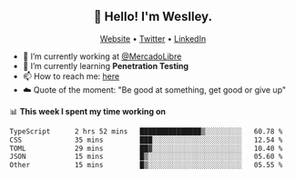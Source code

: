 <h2 align="center">👋 Hello! I'm Weslley.</h2>
<p align="center">
  <a href="http://weslleyneri.com.br">Website</a> •
  <a href="https://twitter.com/Weslley_Neri">Twitter</a> •
  <a href="https://www.linkedin.com/in/weslley-neri-3658908b">LinkedIn</a>
</p>


- 🔭 I’m currently working at [@MercadoLibre](https://github.com/mercadolibre)
- 🌱 I’m currently learning **Penetration Testing**
- 📫 How to reach me: [here](mailto:weslley39@gmail.com)
- ☁️ Quote of the moment: "Be good at something, get good or give up"

📊 **This week I spent my time working on**
<!--START_SECTION:waka-->

```txt
TypeScript      2 hrs 52 mins   ███████████████▒░░░░░░░░░   60.78 %
CSS             35 mins         ███░░░░░░░░░░░░░░░░░░░░░░   12.54 %
TOML            29 mins         ██▓░░░░░░░░░░░░░░░░░░░░░░   10.40 %
JSON            15 mins         █▒░░░░░░░░░░░░░░░░░░░░░░░   05.60 %
Other           15 mins         █▒░░░░░░░░░░░░░░░░░░░░░░░   05.55 %
```

<!--END_SECTION:waka-->

<!-- Inspired by https://github.com/gruselhaus/gruselhaus -->